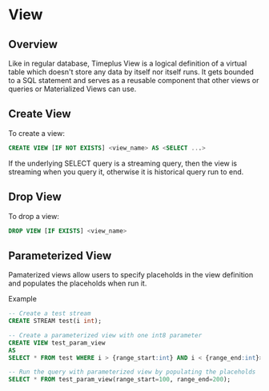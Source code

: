 # View

## Overview

Like in regular database, Timeplus View is a logical definition of a virtual table which doesn't store any data by itself nor itself runs. It gets bounded to a SQL statement and serves as a reusable component that other views or queries or Materialized Views can use. 

## Create View

To create a view:

```sql
CREATE VIEW [IF NOT EXISTS] <view_name> AS <SELECT ...>
```

If the underlying SELECT query is a streaming query, then the view is streaming when you query it, otherwise it is historical query run to end. 

## Drop View

To drop a view:

```sql
DROP VIEW [IF EXISTS] <view_name>
```

## Parameterized View

Pamaterized views allow users to specify placeholds in the view definition and populates the placeholds when run it. 

Example

```sql
-- Create a test stream
CREATE STREAM test(i int);

-- Create a parameterized view with one int8 parameter
CREATE VIEW test_param_view 
AS
SELECT * FROM test WHERE i > {range_start:int} AND i < {range_end:int}>;

-- Run the query with parameterized view by populating the placeholds 
SELECT * FROM test_param_view(range_start=100, range_end=200);
```
